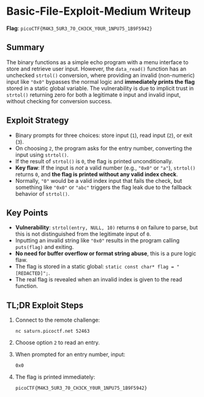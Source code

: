 # Basic-File-Exploit-Medium Writeup

**Flag**: `picoCTF{M4K3_5UR3_70_CH3CK_Y0UR_1NPU75_1B9F5942}`

## Summary

The binary functions as a simple echo program with a menu interface to store and retrieve user input. However, the `data_read()` function has an unchecked `strtol()` conversion, where providing an invalid (non-numeric) input like `"0x0"` bypasses the normal logic and **immediately prints the flag** stored in a static global variable. The vulnerability is due to implicit trust in `strtol()` returning zero for both a legitimate `0` input and invalid input, without checking for conversion success.

## Exploit Strategy

* Binary prompts for three choices: store input (`1`), read input (`2`), or exit (`3`).
* On choosing `2`, the program asks for the entry number, converting the input using `strtol()`.
* If the result of `strtol()` is `0`, the flag is printed unconditionally.
* **Key flaw**: If the input is *not* a valid number (e.g., `"0x0"` or `"a"`), `strtol()` returns `0`, and **the flag is printed without any valid index check**.
* Normally, `"0"` would be a valid index input that fails the check, but something like `"0x0"` or `"abc"` triggers the flag leak due to the fallback behavior of `strtol()`.

## Key Points

* **Vulnerability**: `strtol(entry, NULL, 10)` returns `0` on failure to parse, but this is not distinguished from the legitimate input of `0`.
* Inputting an invalid string like `"0x0"` results in the program calling `puts(flag)` and exiting.
* **No need for buffer overflow or format string abuse**, this is a pure logic flaw.
* The flag is stored in a static global: `static const char* flag = "[REDACTED]";`.
* The real flag is revealed when an invalid index is given to the read function.

## TL;DR Exploit Steps

1. Connect to the remote challenge:

   ```
   nc saturn.picoctf.net 52463
   ```
2. Choose option `2` to read an entry.
3. When prompted for an entry number, input:

   ```
   0x0
   ```
4. The flag is printed immediately:

   ```
   picoCTF{M4K3_5UR3_70_CH3CK_Y0UR_1NPU75_1B9F5942}
   ```
